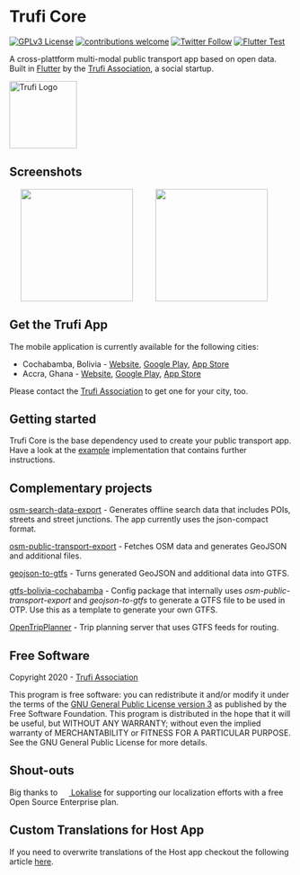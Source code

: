 # Trufi Core

[![GPLv3 License](https://img.shields.io/badge/License-GPL%20v3-yellow.svg)](https://opensource.org/licenses/)
[![contributions welcome](https://img.shields.io/badge/contributions-welcome-brightgreen.svg?style=flat)](https://github.com/trufi-association/trufi-app/issues)
[![Twitter Follow](https://img.shields.io/twitter/follow/TrufiAssoc?style=social)](https://twitter.com/TrufiAssoc)
[![Flutter Test](https://github.com/trufi-association/trufi-core/actions/workflows/flutter_test.yml/badge.svg?branch=master)](https://github.com/trufi-association/trufi-core/actions/workflows/flutter_test.yml)

A cross-plattform multi-modal public transport app based on open data.
Built in [Flutter](https://flutter.dev/) by the [Trufi Association](https://www.trufi-association.org/), a social startup.

[<img alt="Trufi Logo" src="trufi.svg" width="120" />](https://www.trufi-association.org/)

## Screenshots

<img src="https://www.trufi.app/wp-content/uploads/2019/02/device_pixel-497x1024.png" width="200" hspace="20"/><img src="https://www.trufi.app/wp-content/uploads/2019/02/device_iphone-507x1024.png" width="200" hspace="20" />

## Get the Trufi App

The mobile application is currently available for the following cities:

* Cochabamba, Bolivia - [Website](https://www.trufi.app), [Google Play](https://play.google.com/store/apps/details?id=app.trufi.navigator), [App Store](https://apps.apple.com/bo/app/trufi/id1471411924)
* Accra, Ghana - [Website](https://www.trotro.app/), [Google Play](https://play.google.com/store/apps/details?id=com.trotro.trotro), [App Store](https://apps.apple.com/bo/app/trotro/id1478620071)

Please contact the [Trufi Association](https://www.trufi-association.org/contact/) to get one for your city, too.

## Getting started

Trufi Core is the base dependency used to create your public transport app. Have a look at the [example](example) implementation that contains further instructions.

## Complementary projects

[osm-search-data-export](https://github.com/trufi-association/osm-search-data-export) - Generates offline search data that includes POIs, streets and street junctions. The app currently uses the json-compact format.

[osm-public-transport-export](https://github.com/trufi-association/osm-public-transport-export) - Fetches OSM data and generates GeoJSON and additional files.

[geojson-to-gtfs](https://github.com/trufi-association/geojson-to-gtfs) - Turns generated GeoJSON and additional data into GTFS.

[gtfs-bolivia-cochabamba](https://github.com/trufi-association/gtfs-bolivia-cochabamba) - Config package that internally uses *osm-public-transport-export* and *geojson-to-gtfs* to generate a GTFS file to be used in OTP. Use this as a template to generate your own GTFS.

[OpenTripPlanner](https://github.com/opentripplanner/OpenTripPlanner) - Trip planning server that uses GTFS feeds for routing.

## Free Software

Copyright 2020 - [Trufi Association](https://www.trufi-association.org/)

This program is free software: you can redistribute it and/or modify it under the terms of the [GNU General Public License version 3](./LICENSE) as published by the Free Software Foundation.
This program is distributed in the hope that it will be useful, but WITHOUT ANY WARRANTY; without even the implied warranty of MERCHANTABILITY or FITNESS FOR A PARTICULAR PURPOSE.  See the GNU General Public License for more details.

## Shout-outs
Big thanks to [<img src="https://avatars2.githubusercontent.com/u/14294501?s=200&v=4" alt="" width="16" valign="-3px" /> Lokalise](https://lokalise.com) for supporting our localization efforts with a free Open Source Enterprise plan.

## Custom Translations for Host App
If you need to overwrite translations of the Host app checkout the following article [here](https://github.com/trufi-association/trufi-core/wiki/Custom-Translations-from-the-Host-System).